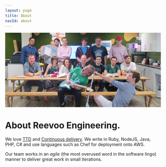```yaml
---
layout: page
title: About
navId: about
---
```


![The Team](/images/the-team-july-2014.jpg)

# About Reevoo Engineering.

We love [TTD](http://en.wikipedia.org/wiki/Test-driven_development) and [Continuous delivery](http://en.wikipedia.org/wiki/Continuous_delivery). We write in Ruby, NodeJS, Java, PHP, C# and use languages such as Chef for deployment onto AWS.

Our team works in an _agile_ (the most overused word in the software lingo) manner to deliver great work in small iterations.
